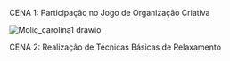 CENA 1: Participação no Jogo de Organização Criativa

![Molic_carolina1 drawio](https://github.com/user-attachments/assets/3bec16e2-1e7b-40c0-a65a-9263ba1744f9)

CENA 2: Realização de Técnicas Básicas de Relaxamento
